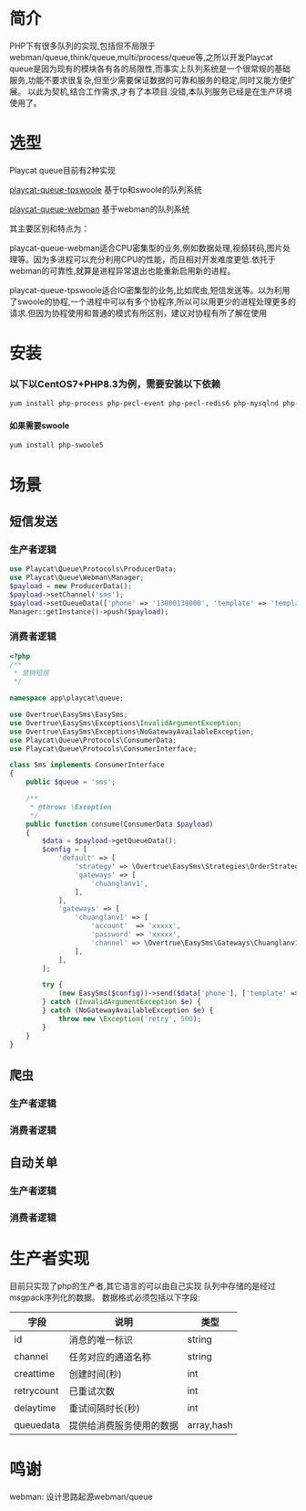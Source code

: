 # 简介
 PHP下有很多队列的实现,包括但不局限于webman/queue,think/queue,multi/process/queue等,之所以开发Playcat queue是因为现有的模块各有各的局限性,而事实上队列系统是一个很常规的基础服务,功能不要求很复杂,但至少需要保证数据的可靠和服务的稳定,同时又能方便扩展。
 以此为契机,结合工作需求,才有了本项目.没错,本队列服务已经是在生产环境使用了。

# 选型
Playcat queue目前有2种实现

[playcat-queue-tpswoole](https://github.com/nsnake/playcat-queue-tpswoole) 基于tp和swoole的队列系统

[playcat-queue-webman](https://github.com/nsnake/playcat-queue-webman) 基于webman的队列系统

其主要区别和特点为：

playcat-queue-webman适合CPU密集型的业务,例如数据处理,视频转码,图片处理等。因为多进程可以充分利用CPU的性能，而且相对开发难度更低.依托于webman的可靠性,就算是进程异常退出也能重新启用新的进程。

playcat-queue-tpswoole适合IO密集型的业务,比如爬虫,短信发送等。以为利用了swoole的协程,一个进程中可以有多个协程序,所以可以用更少的进程处理更多的请求.但因为协程使用和普通的模式有所区别，建议对协程有所了解在使用

# 安装

### 以下以CentOS7+PHP8.3为例，需要安装以下依赖
```bash
yum install php-process php-pecl-event php-pecl-redis6 php-mysqlnd php-pecl-msgpack php-pecl-rdkafka6
```
#### 如果需要swoole
```bash
yum install php-swoole5
```

# 场景

## 短信发送

### 生产者逻辑
```php
use Playcat\Queue\Protocols\ProducerData;
use Playcat\Queue\Webman\Manager;
$payload = new ProducerData();
$payload->setChannel('sms');
$payload->setQueueData(['phone' => '13800138000', 'template' => 'templateid', 'data' => 'message']);
Manager::getInstance()->push($payload);
```

### 消费者逻辑
```php
<?php
/**
 * 营销短信
 */

namespace app\playcat\queue;

use Overtrue\EasySms\EasySms;
use Overtrue\EasySms\Exceptions\InvalidArgumentException;
use Overtrue\EasySms\Exceptions\NoGatewayAvailableException;
use Playcat\Queue\Protocols\ConsumerData;
use Playcat\Queue\Protocols\ConsumerInterface;

class Sms implements ConsumerInterface
{
    public $queue = 'sms';

    /**
     * @throws \Exception
     */
    public function consume(ConsumerData $payload)
    {
        $data = $payload->getQueueData();
        $config = [
            'default' => [
                'strategy' => \Overtrue\EasySms\Strategies\OrderStrategy::class,
                'gateways' => [
                    'chuanglanv1',
                ],
            ],
            'gateways' => [
                'chuanglanv1' => [
                    'account'  => 'xxxxx',
                    'password' => 'xxxxx',
                    'channel' => \Overtrue\EasySms\Gateways\Chuanglanv1Gateway::CHANNEL_NORMAL_CODE
                ],
            ],
        ];

        try {
            (new EasySms($config))->send($data['phone'], ['template' => $data['template'], 'data' => $data['data']]);
        } catch (InvalidArgumentException $e) {
        } catch (NoGatewayAvailableException $e) {
            throw new \Exception('retry', 500);
        }
    }
}
```

## 爬虫

### 生产者逻辑

### 消费者逻辑

## 自动关单

### 生产者逻辑

### 消费者逻辑


# 生产者实现
目前只实现了php的生产者,其它语言的可以由自己实现
队列中存储的是经过msgpack序列化的数据。
数据格式必须包括以下字段:

| 字段 | 说明 | 类型|
|--------|--------|--------|
|    id  |消息的唯一标识|string|
|channel|任务对应的通道名称|string|
|creattime|创建时间(秒)|int|
|retrycount|已重试次数|int|
|delaytime|重试间隔时长(秒)|int|
|queuedata|提供给消费服务使用的数据|array,hash|


# 鸣谢
webman: 设计思路起源webman/queue
